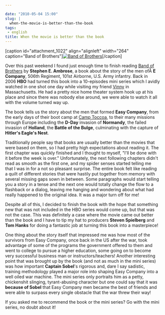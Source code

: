 ```yaml
---

date: "2010-05-04 15:00"
slug: |
  when-the-movie-is-better-than-the-book
tags:
 - english
title: When the movie is better than the book
---
```


\[caption id="attachment_1022" align="alignleft" width="264"
caption="Band of Brothers"\][![Band of
Brothers](http://www.ogmaciel.com/wp-content/uploads/2010/05/bandofbrothers.jpg)](http://bit.ly/BandofBrothersBook)\[/caption\]

Over this past weekend I found just enough time to finish reading [Band
of
Brothers](http://www.amazon.com/gp/product/074322454X/ref=s9_simh_gw_p14_i1?pf_rd_m=ATVPDKIKX0DER&pf_rd_s=center-2&pf_rd_r=18XEXBP3ARWNNFEEPQQV&pf_rd_t=101&pf_rd_p=470938631&pf_rd_i=507846)
by **Stephen E. Ambrose**, a book about the story of the men ofÂ **E
Company**, 506th Regiment, 101st Airborne, U.S. Army infantry. Back in
2006 **HBO** had turned this book into a 10-episodes mini series which I
avidly watched in one shot one day while visiting my friend
[Vinny](http://awkward-silence.com/wp/) in Massachusetts. He had a
pretty nice home theater system hook up at his place and since there was
nobody else around, we were able to watch it all with the volume turned
way up.

The book tells us the story about the men that formed **Easy Company**,
from the early days of their boot camp at [Camp
Toccoa](http://maps.google.com/maps?oe=utf-8&client=firefox-a&ie=UTF8&q=Camp+Toccoa&fb=1&gl=us&hq=Camp+Toccoa&hnear=Georgia&cid=0,0,14258077163452000680&ei=PFHfS4KvLp7k9AT3iIXYAQ&ved=0CAwQnwIwAA&ll=34.604283,-83.350911&spn=0.006764,0.013154&t=h&z=16&iwloc=A),
to their many missions through Europe including the **D-Day** invasion
of **Normandy**, the failed invasion of **Holland**, the **Battle of the
Bulge**, culminating with the capture of **Hitler's Eagle's Nest**.

Traditionally people say that books are usually better than the movies
that were based on them, so I had pretty high expectations about reading
it. The first chapter was quickly finished and I thought to myself,
"I'll be done with it before the week is over." Unfortunately, the next
following chapters didn't read as smooth as the first one, and my spider
senses started telling me that I was in for a not so pleasant surprise.
The entire book felt like reading a quilt of different stories that were
hastily put together from memory with several missing gaps sown in
between. Some paragraphs would start telling you a story in a tense and
the next one would totally change the flow to a flashback or a dialog,
leaving me hanging and wondering about what had really happened to the
original idea. It was a major turn off for me!

Despite all of this, I decided to finish the book with the hope that
something new that was not included in the HBO series would come up, but
that was not the case. This was definitely a case where the movie came
out better than the book and I have to tip my hat to producers **Steven
Spielberg** and **Tom Hanks** for doing a fantastic job at turning this
book into a masterpiece!

One thing about the story itself that impressed me was how most of the
survivors from Easy Company, once back in the US after the war, took
advantage of some of the programs the government offered to them and
went to college to pursue a higher education, some going on to become
very successful business man or instructors/teachers! Another
interesting point that was brought up by the book (and not as much in
the mini series) was how important **Captain Sobel**\'s rigorous and,
dare I say sadistic, training methodology played a major role into
shaping Easy Company into a well oiled war machine. The mini series only
portraits him as a petty, chickenshit slinging, tyrant-abusing character
but one could say that it was **because of Sobel** that Easy Company men
became the best of friends and were able to surpass every single
obstacle that the war threw their way!

If you asked me to recommend the book or the mini series? Go with the
mini series, no doubt about it!
